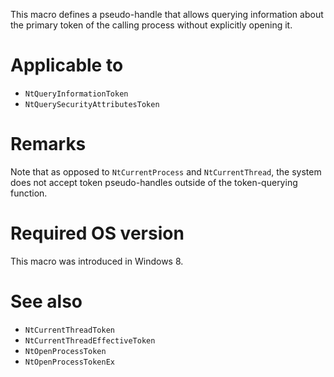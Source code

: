This macro defines a pseudo-handle that allows querying information about the primary token of the calling process without explicitly opening it.

# Applicable to
 - `NtQueryInformationToken`
 - `NtQuerySecurityAttributesToken`

# Remarks
Note that as opposed to `NtCurrentProcess` and `NtCurrentThread`, the system does not accept token pseudo-handles outside of the token-querying function.

# Required OS version
This macro was introduced in Windows 8.

# See also
 - `NtCurrentThreadToken`
 - `NtCurrentThreadEffectiveToken`
 - `NtOpenProcessToken`
 - `NtOpenProcessTokenEx`
